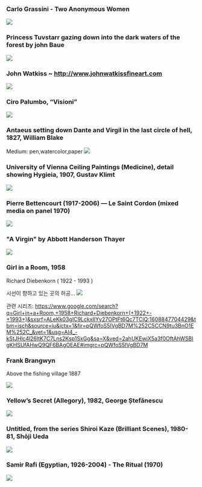 ### Carlo Grassini - Two Anonymous Women
<img src="https://64.media.tumblr.com/62e38a44bed1c3b1ef4c087a9da88dbd/tumblr_pffxnkuI5e1ve0199o1_1280.png">

### Princess Tuvstarr gazing down into the dark waters of the  forest by john Baue
<img src="https://64.media.tumblr.com/ddd4a36988c9f1ffbfb1328b34d849f9/c77f3b166270ecca-d4/s2048x3072/ef3d87272c3e0603639c1f5fadad018881c6d222.jpg">


### John Watkiss ~ http://www.johnwatkissfineart.com
<img src="https://64.media.tumblr.com/9655d2b924d6f3a0297f5fdbc763b98e/0ee0badbc582ea00-05/s640x960/32f46aee5be4bb40f9a0a873bd0694d5b5402e19.jpg">

### Ciro Palumbo, “Visioni”
<img src="https://64.media.tumblr.com/6d2a6279746fd1ff15c2330835ace1db/48a0212d109154db-03/s1280x1920/09a09e39e7e3399724b0b5e9d70cd2084ec77a84.jpg">

### Antaeus setting down Dante and Virgil in the last circle of hell, 1827, William Blake
Medium: pen,watercolor,paper
<img src="https://64.media.tumblr.com/38838e5629156e9c15009a71d8358cf7/93026a0d2c82f3cc-62/s640x960/6e28709031f84d160c4ce31a05f39dd7ace801be.jpg">

### University of Vienna Ceiling Paintings (Medicine), detail showing Hygieia, 1907, Gustav Klimt
<img src="https://64.media.tumblr.com/9172aac54fe1a20f18a5e9d500e3ef47/9c179997fa1a924c-0a/s1280x1920/e3b1fa1efa6acc995dc74d019b7066428b1da955.jpg">

### Pierre Bettencourt (1917-2006) — Le Saint Cordon  (mixed media on panel 1970)
<img src="https://64.media.tumblr.com/b7b1655f9bd627ce3829c4a2a77ba48e/e01d66e93a2054e3-eb/s2048x3072/3262787dd333de461086ba5e58c3fe38c918cfed.jpg">



### "A Virgin" by Abbott Handerson Thayer
<img src="https://64.media.tumblr.com/cce22b574155514be9f08f925721dd22/ca7c53e049da2483-fd/s1280x1920/e6d7e2a15fc9531de30f0841feba184cdaa0044f.jpg">



### Girl in a Room, 1958

Richard Diebenkorn ( 1922 - 1993 )

시선이 향하고 있는 곳의 허공...
<img src="https://64.media.tumblr.com/4ecdaf36135e3b69f13c0cca9fc00b07/4e436631740e2eaa-86/s1280x1920/1c2896912645b6eb60133419f242daf10d1b1ea0.jpg">

관련 시리즈: https://www.google.com/search?q=Girl+in+a+Room,+1958+Richard+Diebenkorn+(+1922+-+1993+)&sxsrf=ALeKk03gIC9LckxIIYy27OPtFt6Qc7TCiQ:1608847704429&tbm=isch&source=iu&ictx=1&fir=pQWfoS5IVgBD7M%252C5CCN9tu3BnO1EM%252C_&vet=1&usg=AI4_-kStJHlc4l26ltK7C7Lns2Ksp1SxGg&sa=X&ved=2ahUKEwiX5a3f0OftAhWSBIgKHSUfAHwQ9QF6BAgOEAE#imgrc=pQWfoS5IVgBD7M

### Frank Brangwyn

Above the fishing village 1887

<img src="https://64.media.tumblr.com/fa081abb90ff547320ab2ae69ca1ed99/722e316b9fe2d7f0-8d/s640x960/90e4e7e224b2cf33b579badc0dc8306dff39536b.jpg">

### Yellow’s Secret (Allegory), 1982, George Ștefănescu
<img src="https://64.media.tumblr.com/98508a849d128209b637a77acec914ca/821f353137600674-c4/s640x960/c2caf29ea12dcd7a4cac2b119fc9ae2688fd0cbc.jpg">

### Untitled, from the series Shiroi Kaze (Brilliant Scenes), 1980-81, Shōji Ueda
<img src="https://64.media.tumblr.com/0539e0e718c6f0389a993ed842e13f15/tumblr_o1h1wy3Gen1rppeeoo1_1280.jpg">

### Samir Rafi (Egyptian, 1926-2004) - The Ritual (1970)
<img src="https://64.media.tumblr.com/a6611efade532b11e209c41445aaead1/6f0dd64992023e8b-4f/s1280x1920/afb94cbb5229f2b6ba184647f9afbd562377494e.jpg">



